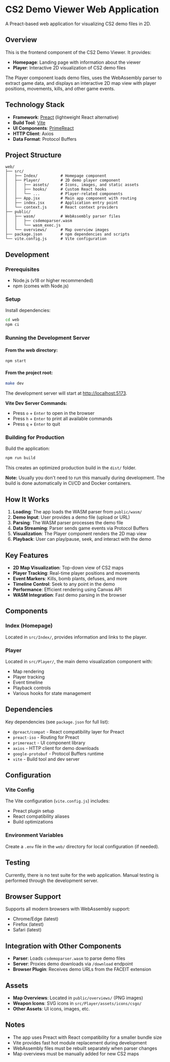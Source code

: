 # CS2 Demo Viewer Web Application

A Preact-based web application for visualizing CS2 demo files in 2D.

## Overview

This is the frontend component of the CS2 Demo Viewer. It provides:
- **Homepage**: Landing page with information about the viewer
- **Player**: Interactive 2D visualization of CS2 demo files

The Player component loads demo files, uses the WebAssembly parser to extract game data, and displays an interactive 2D map view with player positions, movements, kills, and other game events.

## Technology Stack

- **Framework**: [Preact](https://preactjs.com/) (lightweight React alternative)
- **Build Tool**: [Vite](https://vite.dev/)
- **UI Components**: [PrimeReact](https://primereact.org/)
- **HTTP Client**: Axios
- **Data Format**: Protocol Buffers

## Project Structure

```
web/
├── src/
│   ├── Index/          # Homepage component
│   ├── Player/         # 2D demo player component
│   │   ├── assets/     # Icons, images, and static assets
│   │   ├── hooks/      # Custom React hooks
│   │   └── ...         # Player-related components
│   ├── App.jsx         # Main app component with routing
│   ├── index.jsx       # Application entry point
│   └── context.js      # React context providers
├── public/
│   ├── wasm/           # WebAssembly parser files
│   │   ├── csdemoparser.wasm
│   │   └── wasm_exec.js
│   └── overviews/      # Map overview images
├── package.json        # npm dependencies and scripts
└── vite.config.js      # Vite configuration
```

## Development

### Prerequisites

- Node.js (v18 or higher recommended)
- npm (comes with Node.js)

### Setup

Install dependencies:

```bash
cd web
npm ci
```

### Running the Development Server

#### From the web directory:

```bash
npm start
```

#### From the project root:

```bash
make dev
```

The development server will start at [http://localhost:5173](http://localhost:5173).

**Vite Dev Server Commands:**
- Press `o` + `Enter` to open in the browser
- Press `h` + `Enter` to print all available commands
- Press `q` + `Enter` to quit

### Building for Production

Build the application:

```bash
npm run build
```

This creates an optimized production build in the `dist/` folder.

**Note:** Usually you don't need to run this manually during development. The build is done automatically in CI/CD and Docker containers.

## How It Works

1. **Loading**: The app loads the WASM parser from `public/wasm/`
2. **Demo Input**: User provides a demo file (upload or URL)
3. **Parsing**: The WASM parser processes the demo file
4. **Data Streaming**: Parser sends game events via Protocol Buffers
5. **Visualization**: The Player component renders the 2D map view
6. **Playback**: User can play/pause, seek, and interact with the demo

## Key Features

- **2D Map Visualization**: Top-down view of CS2 maps
- **Player Tracking**: Real-time player positions and movements
- **Event Markers**: Kills, bomb plants, defuses, and more
- **Timeline Control**: Seek to any point in the demo
- **Performance**: Efficient rendering using Canvas API
- **WASM Integration**: Fast demo parsing in the browser

## Components

### Index (Homepage)
Located in `src/Index/`, provides information and links to the player.

### Player
Located in `src/Player/`, the main demo visualization component with:
- Map rendering
- Player tracking
- Event timeline
- Playback controls
- Various hooks for state management

## Dependencies

Key dependencies (see `package.json` for full list):

- `@preact/compat` - React compatibility layer for Preact
- `preact-iso` - Routing for Preact
- `primereact` - UI component library
- `axios` - HTTP client for demo downloads
- `google-protobuf` - Protocol Buffers runtime
- `vite` - Build tool and dev server

## Configuration

### Vite Config

The Vite configuration (`vite.config.js`) includes:
- Preact plugin setup
- React compatibility aliases
- Build optimizations

### Environment Variables

Create a `.env` file in the `web/` directory for local configuration (if needed).

## Testing

Currently, there is no test suite for the web application. Manual testing is performed through the development server.

## Browser Support

Supports all modern browsers with WebAssembly support:
- Chrome/Edge (latest)
- Firefox (latest)
- Safari (latest)

## Integration with Other Components

- **Parser**: Loads `csdemoparser.wasm` to parse demo files
- **Server**: Proxies demo downloads via `/download` endpoint
- **Browser Plugin**: Receives demo URLs from the FACEIT extension

## Assets

- **Map Overviews**: Located in `public/overviews/` (PNG images)
- **Weapon Icons**: SVG icons in `src/Player/assets/icons/csgo/`
- **Other Assets**: UI icons, images, etc.

## Notes

- The app uses Preact with React compatibility for a smaller bundle size
- Vite provides fast hot module replacement during development
- WebAssembly files must be rebuilt separately when parser changes
- Map overviews must be manually added for new CS2 maps
